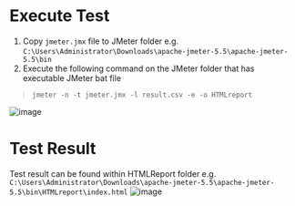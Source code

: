 # Execute Test
1. Copy `jmeter.jmx` file to JMeter folder e.g. `C:\Users\Administrator\Downloads\apache-jmeter-5.5\apache-jmeter-5.5\bin`
2. Execute the following command on the JMeter folder that has executable JMeter bat file

> ```jmeter -n -t jmeter.jmx -l result.csv -e -o HTMLreport```

![image](https://user-images.githubusercontent.com/71624499/209500064-f23dfde3-2d64-4de5-a944-46d5f9e8696c.png)

# Test Result
Test result can be found within HTMLReport folder e.g. `C:\Users\Administrator\Downloads\apache-jmeter-5.5\apache-jmeter-5.5\bin\HTMLreport\index.html`
![image](https://user-images.githubusercontent.com/71624499/209500420-62b3a75a-b9aa-4974-a5f3-42f59c1839f4.png)

